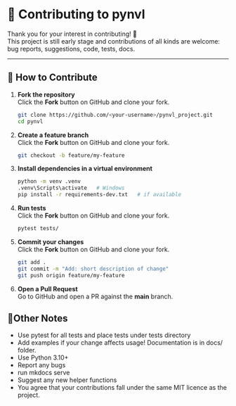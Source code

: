 # 🤝 Contributing to pynvl

Thank you for your interest in contributing! 🎉  
This project is still early stage and contributions of all kinds are welcome: bug reports, suggestions, code, tests, docs.

---

## 🔹 How to Contribute

1. **Fork the repository**  
   Click the **Fork** button on GitHub and clone your fork.
   ```bash
   git clone https://github.com/<your-username>/pynvl_project.git
   cd pynvl

2. **Create a feature branch**  
   Click the **Fork** button on GitHub and clone your fork.
   ```bash
   git checkout -b feature/my-feature

3. **Install dependencies in a virtual environment**  
   ```bash
   python -m venv .venv
   .venv\Scripts\activate   # Windows
   pip install -r requirements-dev.txt   # if available

4. **Run tests**  
   Click the **Fork** button on GitHub and clone your fork.
   ```bash
   pytest tests/

5. **Commit your changes**  
   Click the **Fork** button on GitHub and clone your fork.
   ```bash
   git add .
   git commit -m "Add: short description of change"
   git push origin feature/my-feature
   
6. **Open a Pull Request**  
   Go to GitHub and open a PR against the **main** branch.

## 🔹Other Notes
- Use pytest for all tests and place tests under tests directory
- Add examples if your change affects usage!  Documentation is in docs/ folder.
- Use Python 3.10+
- Report any bugs
- run mkdocs serve
- Suggest any new helper functions
- You agree that your contributions fall under the same MIT licence as the project.